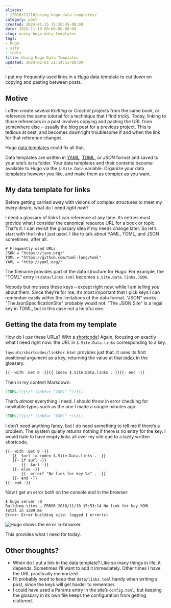```yaml
---
aliases:
- /2018/11/10/using-hugo-data-templates/
category: post
created: 2024-01-15 15:26:45-08:00
date: 2018-11-10 00:00:00-08:00
slug: using-hugo-data-templates
tags:
- hugo
- site
- tools
title: Using Hugo Data Templates
updated: 2024-02-01 21:14:51-08:00
---
```


I put my frequently used links in a [Hugo](../../../card/Hugo.md) data template to cut down on copying and pasting between posts.

## Motive

I often create several *Knitting* or *Crochet* projects from the same book, or reference the same tutorial for a technique that I find tricky. Today, linking to
those references in a post involves copying and pasting the URL from
somewhere else – usually the blog post for a previous project. This is
tedious at best, and becomes downright troublesome if and when the link
for that reference changes.

Hugo [data templates](https://gohugo.io/templates/data-templates/) could fix all that.

Data templates are written in [YAML](../../../card/YAML.md), [TOML](../../../card/TOML.md), or *JSON* format and saved to your site’s `data` folder. Your data templates and their contents become available to Hugo via the `$.Site.Data` variable. Organize your data templates however you like, and make them as complex as you want.

## My data template for links

Before getting carried away with visions of complex structures to meet my every desire, what do I need *right now*?

I need a glossary of links I can reference at any time. Its entries must provide what I consider the canonical resource URL for a book or topic. That’s it. I can revisit the glossary idea if my needs change later. So let’s start with the links I just used. I like to talk about YAML, TOML, and JSON sometimes, after all.

````toml{title="data/links.toml"}
# Frequently used URLs
JSON = "https://json.org/"
TOML = "https://github.com/toml-lang/toml"
YAML = "http://yaml.org/"
````

The filename provides part of the data structure for Hugo. For example, the "TOML" entry in `data/links.toml` becomes `$.Site.Data.links.JSON`.

Nobody but me sees these keys – except right now, while I am telling *you* about them. Since they’re for me, it’s most important that I pick keys I can remember easily within the limitations of the data format. "JSON" works. "TheJsonSpecificationSite" probably would not. "The JSON Site" is a legal key in TOML, but in this case not a helpful one.

## Getting the data from my template

How do I *use* these URLs? With a [shortcode](https://gohugo.io/templates/shortcode-templates/)! Again, focusing on exactly what I need right now: the URL in `$.Site.Data.links` corresponding to a key.

`layouts/shortcodes/linkFor.html` provides just that. It uses its first positional argument as a key, returning the value at that [index](https://gohugo.io/functions/index-function/) in the glossary.

````html
{{- with .Get 0 -}}{{ index $.Site.Data.links . }}{{- end -}}
````

Then in my content Markdown:

````md
[TOML]({{</* linkFor "TOML" */>}})
````

That’s *almost* everything I need. I should throw in error checking for inevitable typos such as the one I made a couple minutes ago.

````md
[TOML]({{</* linkFor "YOML" */>}})
````

I don’t need anything fancy, but I do need something to tell me if there’s a problem. The system quietly returns nothing if there is no entry for the key. I would hate to have empty links all over my site due to a lazily written shortcode.

````
{{- with .Get 0 -}}
   {{- $url := index $.Site.Data.links . -}}
   {{- if $url -}}
       {{- $url -}}
   {{- else -}}
       {{- errorf "No link for key %s" . -}}
   {{- end -}}
{{- end -}}
````

Now I get an error both on the console and in the browser:

````
$ hugo server -D
Building sites … ERROR 2018/11/10 15:53:14 No link for key YOML
Total in 1389 ms
Error: Error building site: logged 1 error(s)
````

![Hugo shows the error in-browser](attachments/img/2018/error-screenshot.png)

This provides what I need for today.

## Other thoughts?

* When do I put a link in the data template? Like so many things in life, it depends. Sometimes I’ll want to add it immediately. Other times I have the URL practically memorized.
* I’ll probably need to keep that `data/links.toml` handy when writing a post, since the keys will get harder to remember.
* I could have used a Params entry in the site’s `config.toml`, but keeping the glossary in its own file keeps the configuration from getting cluttered.